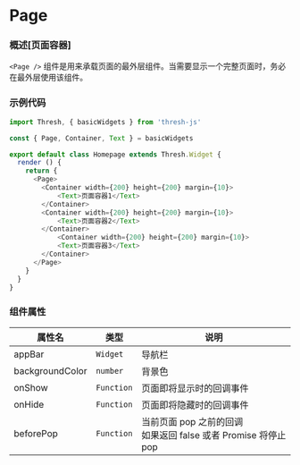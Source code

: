 # Page

### 概述[页面容器]

`<Page />` 组件是用来承载页面的最外层组件。当需要显示一个完整页面时，务必在最外层使用该组件。

### 示例代码

```javascript
import Thresh, { basicWidgets } from 'thresh-js'

const { Page, Container, Text } = basicWidgets

export default class Homepage extends Thresh.Widget {
  render () {
    return {
      <Page>
      	<Container width={200} height={200} margin={10}>
        	<Text>页面容器1</Text> 
        </Container>
      	<Container width={200} height={200} margin={10}>
        	<Text>页面容器2</Text> 
        </Container>
    		<Container width={200} height={200} margin={10}>
        	<Text>页面容器3</Text> 
        </Container>
      </Page>
    }
  }
}
```



### 组件属性

| 属性名          | 类型       | 说明                                                         |
| --------------- | ---------- | ------------------------------------------------------------ |
| appBar          | `Widget`   | 导航栏                                                       |
| backgroundColor | `number`   | 背景色                                                       |
| onShow          | `Function` | 页面即将显示时的回调事件                                     |
| onHide          | `Function` | 页面即将隐藏时的回调事件                                     |
| beforePop       | `Function` | 当前页面 pop 之前的回调<br/>如果返回 false 或者 Promise<false> 将停止 pop |

